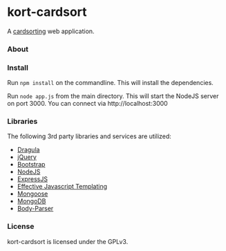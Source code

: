 kort-cardsort
===========

A [cardsorting](https://en.wikipedia.org/wiki/Card_sorting) web application.


### About


### Install

Run `npm install` on the commandline.  This will install the dependencies.

Run `node app.js` from the main directory.  This will start the NodeJS server
on port 3000.  You can connect via http://localhost:3000


### Libraries

The following 3rd party libraries and services are utilized:

* [Dragula](https://github.com/bevacqua/dragula)
* [jQuery](https://jquery.com/)
* [Bootstrap](http://getbootstrap.com/)
* [NodeJS](https://nodejs.org/)
* [ExpressJS](https://expressjs.com/)
* [Effective Javascript Templating](http://ejs.co/)
* [Mongoose](http://mongoosejs.com/)
* [MongoDB](https://www.mongodb.com/)
* [Body-Parser](https://github.com/expressjs/body-parser)


### License

kort-cardsort is licensed under the GPLv3.
